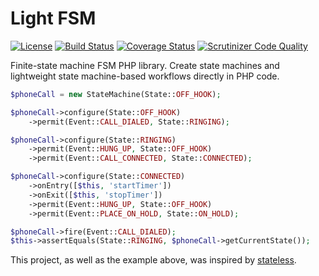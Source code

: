 # Light FSM

[![License](https://img.shields.io/packagist/l/tmilos/light-fsm.svg)](https://packagist.org/packages/tmilos/light-fsm)
[![Build Status](https://travis-ci.org/tmilos/light-fsm.svg?branch=master)](https://travis-ci.org/tmilos/light-fsm)
[![Coverage Status](https://coveralls.io/repos/github/tmilos/light-fsm/badge.svg?branch=master)](https://coveralls.io/github/tmilos/light-fsm?branch=master)
[![Scrutinizer Code Quality](https://scrutinizer-ci.com/g/tmilos/light-fsm/badges/quality-score.png?b=master)](https://scrutinizer-ci.com/g/tmilos/light-fsm/?branch=master)

Finite-state machine FSM PHP library. Create state machines and lightweight state machine-based workflows directly in PHP code.

```php
$phoneCall = new StateMachine(State::OFF_HOOK);

$phoneCall->configure(State::OFF_HOOK)
    ->permit(Event::CALL_DIALED, State::RINGING);

$phoneCall->configure(State::RINGING)
    ->permit(Event::HUNG_UP, State::OFF_HOOK)
    ->permit(Event::CALL_CONNECTED, State::CONNECTED);

$phoneCall->configure(State::CONNECTED)
    ->onEntry([$this, 'startTimer'])
    ->onExit([$this, 'stopTimer'])
    ->permit(Event::HUNG_UP, State::OFF_HOOK)
    ->permit(Event::PLACE_ON_HOLD, State::ON_HOLD);

$phoneCall->fire(Event::CALL_DIALED);
$this->assertEquals(State::RINGING, $phoneCall->getCurrentState());
```

This project, as well as the example above, was inspired by [stateless](https://github.com/dotnet-state-machine/stateless).

